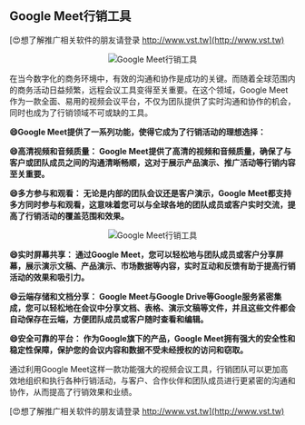 ## **Google Meet行销工具**

[😍想了解推广相关软件的朋友请登录 http://www.vst.tw](http://www.vst.tw)

 <center><img src="https://vst.tw/MP4/tuiguang/png/8.png" alt="Google Meet行销工具"></center>

在当今数字化的商务环境中，有效的沟通和协作是成功的关键。而随着全球范围内的商务活动日益频繁，远程会议工具变得至关重要。在这个领域，Google Meet作为一款全面、易用的视频会议平台，不仅为团队提供了实时沟通和协作的机会，同时也成为了行销领域不可或缺的工具。

**😄Google Meet提供了一系列功能，使得它成为了行销活动的理想选择：**

**😄高清视频和音频质量： Google Meet提供了高清的视频和音频质量，确保了与客户或团队成员之间的沟通清晰畅顺，这对于展示产品演示、推广活动等行销内容至关重要。**

**😄多方参与和观看： 无论是内部的团队会议还是客户演示，Google Meet都支持多方同时参与和观看，这意味着您可以与全球各地的团队成员或客户实时交流，提高了行销活动的覆盖范围和效果。**

 <center><img src="https://vst.tw/MP4/tuiguang/png/5.png" alt="Google Meet行销工具"></center>

**😄实时屏幕共享： 通过Google Meet，您可以轻松地与团队成员或客户分享屏幕，展示演示文稿、产品演示、市场数据等内容，实时互动和反馈有助于提高行销活动的效果和吸引力。**

**😄云端存储和文档分享： Google Meet与Google Drive等Google服务紧密集成，您可以轻松地在会议中分享文档、表格、演示文稿等文件，并且这些文件都会自动保存在云端，方便团队成员或客户随时查看和编辑。**

**😄安全可靠的平台： 作为Google旗下的产品，Google Meet拥有强大的安全性和稳定性保障，保护您的会议内容和数据不受未经授权的访问和窃取。**

通过利用Google Meet这样一款功能强大的视频会议工具，行销团队可以更加高效地组织和执行各种行销活动，与客户、合作伙伴和团队成员进行更紧密的沟通和协作，从而提高了行销效果和业绩。

[😍想了解推广相关软件的朋友请登录 http://www.vst.tw](http://www.vst.tw)



